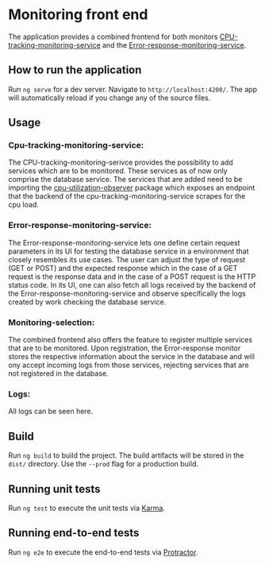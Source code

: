 # Monitoring front end

The application provides a combined frontend for both monitors [CPU-tracking-monitoring-service](https://github.com/ccims/CPU-tracking-monitoring-service) and the [Error-response-monitoring-service](https://github.com/ccims/Error-response-monitoring-service).

## How to run the application

Run `ng serve` for a dev server. Navigate to `http://localhost:4200/`. The app will automatically reload if you change any of the source files.

## Usage

### Cpu-tracking-monitoring-service:

The CPU-tracking-monitoring-serivce provides the possibility to add services which are to be monitored. These services as of now only comprise the database service. The services that are added need
to be importing the [cpu-utilization-observer](https://github.com/ccims/cpu-utilization-observer) package which exposes an endpoint that the backend of the cpu-tracking-monitoring-service scrapes for
the cpu load. 


### Error-response-monitoring-service:

The Error-response-monitoring-service lets one define certain request parameters in its UI for testing the database service in a environment that closely resembles its use cases. The user can adjust the type of request (GET or POST) and the expected response 
which in the case of a GET request is the response data and in the case of a POST request is the HTTP status code. In its UI, one can also fetch all logs received by the backend of the Error-response-monitoring-service
and observe specifically the logs created by work checking the database service.

### Monitoring-selection:

The combined frontend also offers the feature to register multiple services that are to be monitored. Upon registration, the Error-response monitor stores the respective information about the service in the database and will ony accept incoming logs from those services, rejecting services that are not registered in the database. 

### Logs:

All logs can be seen here.

## Build

Run `ng build` to build the project. The build artifacts will be stored in the `dist/` directory. Use the `--prod` flag for a production build.

## Running unit tests

Run `ng test` to execute the unit tests via [Karma](https://karma-runner.github.io).

## Running end-to-end tests

Run `ng e2e` to execute the end-to-end tests via [Protractor](http://www.protractortest.org/).


